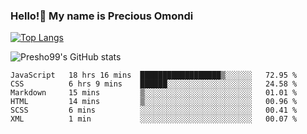 ### Hello!👋 My name is Precious Omondi 

[![Top Langs](https://github-readme-stats.vercel.app/api/top-langs/?username=Presho99&langs_count=8&theme=dark)](https://github.com/Presho99/github-readme-stats)

![Presho99's GitHub stats](https://github-readme-stats.vercel.app/api?username=Presho99&show_icons=true&theme=dark)

<!--START_SECTION:waka-->

```text
JavaScript   18 hrs 16 mins  ██████████████████▒░░░░░░   72.95 %
CSS          6 hrs 9 mins    ██████░░░░░░░░░░░░░░░░░░░   24.58 %
Markdown     15 mins         ▒░░░░░░░░░░░░░░░░░░░░░░░░   01.01 %
HTML         14 mins         ▒░░░░░░░░░░░░░░░░░░░░░░░░   00.96 %
SCSS         6 mins          ░░░░░░░░░░░░░░░░░░░░░░░░░   00.41 %
XML          1 min           ░░░░░░░░░░░░░░░░░░░░░░░░░   00.07 %
```

<!--END_SECTION:waka-->

